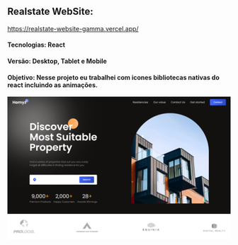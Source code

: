 ## Realstate WebSite:
https://realstate-website-gamma.vercel.app/
#### Tecnologias: React
#### Versão: Desktop, Tablet e Mobile
#### Objetivo: Nesse projeto eu trabalhei com icones bibliotecas nativas do react incluindo as animações. 
![Preview do projeto](/public/preview.png)
